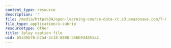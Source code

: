 ```yaml
---
content_type: resource
description: ''
file: /media/https%3A/open-learning-course-data-rc.s3.amazonaws.com/7-012-introduction-to-biology-fall-2004/b5a36b76b7a42c188888b5bb944851a2_xN-sQdVaDr4.srt
file_type: application/x-subrip
resourcetype: Other
title: 3play caption file
uid: b5a36b76-b7a4-2c18-8888-b5bb944851a2
---
```

